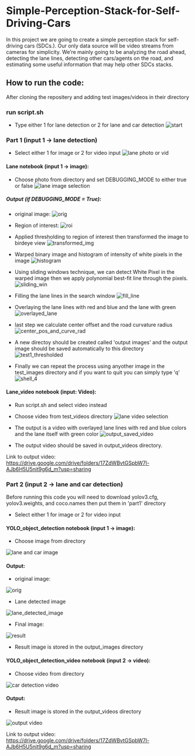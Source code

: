 # Simple-Perception-Stack-for-Self-Driving-Cars
In this project we are going to create a simple perception stack for self-driving cars (SDCs.). Our only data source will be video streams from cameras for simplicity. We’re mainly going to be analyzing the road ahead, detecting the lane lines, detecting other cars/agents on the road, and estimating some useful information that may help other SDCs stacks.

## How to run the code:

After cloning the repositery and adding test images/videos in their directory 
### run script.sh
- Type either 1 for lane detection or 2 for lane and car detection
![start](https://user-images.githubusercontent.com/65557776/169696603-108f89f5-8893-4c25-a8c1-3c6af0a899a1.png)

### Part 1 (input 1 -> lane detection)
- Select either 1 for image or 2 for video input
![lane photo or vid](https://user-images.githubusercontent.com/65557776/169696701-28b96913-ab71-45b9-9460-d3b1e67c5e83.png)

#### Lane notebook (input 1 -> image): 

- Choose photo from directory and set DEBUGGING_MODE to either true or false
![lane image selection](https://user-images.githubusercontent.com/65557776/169696807-1bf95b44-e142-4299-b48d-46c53a5c49e2.png)

##### Output (if DEBUGGING_MODE = True):
- original image:
![orig](https://user-images.githubusercontent.com/65557776/165554543-19cced7e-3c45-4490-ae0c-f82d6aa2cf72.png)

- Region of interest:
![roi](https://user-images.githubusercontent.com/65557776/165554822-b75304cd-6366-43f1-bccf-71d53a0b2431.png)

- Applied thresholding to region of interest then transformed the image to birdeye view
![transformed_img](https://user-images.githubusercontent.com/65557776/165555561-43cc93ad-2e73-4aac-a642-170549fe7e91.png)

- Warped binary image and histogram of intensity of white pixels in the image
![histogram](https://user-images.githubusercontent.com/65557776/165555878-455158a4-48d9-4b68-b660-80fef9c54e7f.png)

- Using sliding windows technique, we can detect White Pixel in the warped image then we apply polynomial best-fit line through the pixels.
![sliding_win](https://user-images.githubusercontent.com/65557776/165556250-ad803c36-cda6-436b-8804-8dc917145e71.png)

- Filling the lane lines in the search window
![fill_line](https://user-images.githubusercontent.com/65557776/165557771-61b433b5-2bf5-4ab9-ad09-544f8f6dc441.png)

- Overlaying the lane lines with red and blue and the lane with green
![overlayed_lane](https://user-images.githubusercontent.com/65557776/165558253-7b5e269d-b876-4959-92a8-452334255ab3.png)

- last step we calculate center offset and the road curvature radius
![center_pos_and_curve_rad](https://user-images.githubusercontent.com/65557776/165559502-fb740d81-80ab-40c7-a984-e77b3a050fed.png)

- A new directoy should be created called 'output images' and the output image should be saved automatically to this directory
![test1_thresholded](https://user-images.githubusercontent.com/65557776/165561161-26bd3343-ceb7-433a-b00e-f5fad014e6da.jpg)

- Finally we can repeat the process using anyother image in the test_images directory and if you want to quit you can simply type 'q'
![shell_4](https://user-images.githubusercontent.com/65557776/165973206-4ea6a40a-34b4-43af-9896-dbc8d810324d.png)

#### Lane_video notebook (input: Video):
- Run script.sh and select video instead
- Choose video from test_videos directory
![lane video selection](https://user-images.githubusercontent.com/65557776/169697099-82db2535-b85d-4851-8fd0-2f2bed84ebfa.png)

- The output is a video with overlayed lane lines with red and blue colors and the lane itself with green color
![output_saved_video](https://user-images.githubusercontent.com/65557776/165974172-c19fe17d-da5e-4976-a23b-8bf690d2c1aa.png)

- The output video should be saved in  output_videos directory.

Link to output video:
 https://drive.google.com/drive/folders/17ZdWBvtGSpbW7l-AJb6H5U5nit9g6d_m?usp=sharing
 
 
### Part 2 (input 2 -> lane and car detection)
Before running this code you will need to download yolov3.cfg, yolov3.weights, and coco.names then put them in 'part1' directory
- Select either 1 for image or 2 for video input

#### YOLO_object_detection notebook (input 1 -> image):

- Choose image from directory

![lane  and car image](https://user-images.githubusercontent.com/65557776/169697272-93318783-edd4-41c6-a310-b5255f563ad9.png)

#### Output:
- original image:

![orig](https://user-images.githubusercontent.com/65557776/169697419-3e8ce9c2-282c-45a1-bad0-7926ea1adfc6.png)

- Lane detected image

![lane_detected_image](https://user-images.githubusercontent.com/65557776/169697457-e8ea0785-d0b9-4992-9e1f-acb9ebed1edf.png)

- Final image:

![result](https://user-images.githubusercontent.com/65557776/169698087-0067bc39-dd0f-4467-a1f0-00350ffa4084.png)

- Result image is stored in the output_images directory

#### YOLO_object_detection_video notebook (input 2 -> video):
- Choose video from directory

![car detection video](https://user-images.githubusercontent.com/65557776/169698396-966cf5ee-e982-4c3d-b5e7-f4f9219222e6.png)

#### Output:
- Result image is stored in the output_videos directory

![output video](https://user-images.githubusercontent.com/65557776/169698538-2449ce1e-bd30-4d88-9827-83519cbb8c79.png)

Link to output video:
https://drive.google.com/drive/folders/17ZdWBvtGSpbW7l-AJb6H5U5nit9g6d_m?usp=sharing
 



